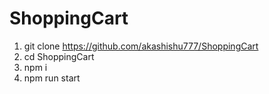 # ShoppingCart


1. git clone https://github.com/akashishu777/ShoppingCart
2. cd ShoppingCart
3. npm i 
4. npm run start
